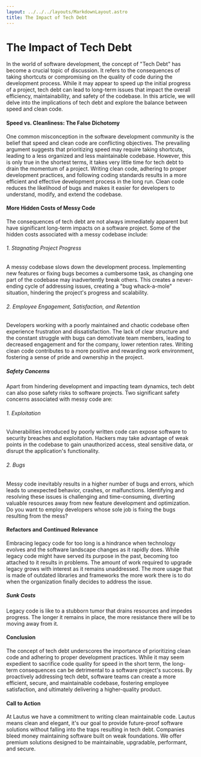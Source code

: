```yaml
---
layout: ../../../layouts/MarkdownLayout.astro
title: The Impact of Tech Debt
---
```


# The Impact of Tech Debt

[//]: # (Matthew Burkard / 1:29 PM EST • July 22, 2023)

In the world of software development, the concept of "Tech Debt" has become a crucial
topic of discussion. It refers to the consequences of taking shortcuts or compromising
on the quality of code during the development process. While it may appear to speed up
the initial progress of a project, tech debt can lead to long-term issues that impact
the overall efficiency, maintainability, and safety of the codebase. In this article, we
will delve into the implications of tech debt and explore the balance between speed and
clean code.

#### Speed vs. Cleanliness: The False Dichotomy

One common misconception in the software development community is the belief that speed
and clean code are conflicting objectives. The prevailing argument suggests that
prioritizing speed may require taking shortcuts, leading to a less organized and less
maintainable codebase. However, this is only true in the shortest terms, it takes very
little time for tech debt to drain the momentum of a project. Writing clean code,
adhering to proper development practices, and following coding standards results in a
more efficient and effective development process in the long run. Clean code reduces the
likelihood of bugs and makes it easier for developers to understand, modify, and extend
the codebase.

#### More Hidden Costs of Messy Code

The consequences of tech debt are not always immediately apparent but have significant
long-term impacts on a software project. Some of the hidden costs associated with a
messy codebase include:

###### 1. Stagnating Project Progress

A messy codebase slows down the development process. Implementing new features or
fixing bugs becomes a cumbersome task, as changing one part of the codebase may
inadvertently break others. This creates a never-ending cycle of addressing issues,
creating a "bug whack-a-mole" situation, hindering the project's progress and
scalability.

###### 2. Employee Engagement, Satisfaction, and Retention

Developers working with a poorly maintained and chaotic codebase often experience
frustration and dissatisfaction. The lack of clear structure and the constant struggle
with bugs can demotivate team members, leading to decreased engagement and for the
company, lower retention rates. Writing clean code contributes to a more positive and
rewarding work environment, fostering a sense of pride and ownership in the project.

##### Safety Concerns

Apart from hindering development and impacting team dynamics, tech debt can also pose
safety risks to software projects. Two significant safety concerns associated with messy
code are:

###### 1. Exploitation

Vulnerabilities introduced by poorly written code can expose software to security
breaches and exploitation. Hackers may take advantage of weak points in the codebase to
gain unauthorized access, steal sensitive data, or disrupt the application's
functionality.

###### 2. Bugs

Messy code inevitably results in a higher number of bugs and errors, which leads to
unexpected behavior, crashes, or malfunctions. Identifying and resolving these issues
is challenging and time-consuming, diverting valuable resources away from new feature
development and optimization. Do you want to employ developers whose sole job is fixing
the bugs resulting from the mess?

#### Refactors and Continued Relevance

Embracing legacy code for too long is a hindrance when technology evolves and the
software landscape changes as it rapidly does. While legacy code might have served its
purpose in the past, becoming too attached to it results in problems. The amount of work
required to upgrade legacy grows with interest as it remains unaddressed. The more usage
that is made of outdated libraries and frameworks the more work there is to do when the
organization finally decides to address the issue.

##### Sunk Costs

Legacy code is like to a stubborn tumor that drains resources and impedes progress. The
longer it remains in place, the more resistance there will be to moving away from it.

#### Conclusion

The concept of tech debt underscores the importance of prioritizing clean code and
adhering to proper development practices. While it may seem expedient to sacrifice code
quality for speed in the short term, the long-term consequences can be detrimental to a
software project's success. By proactively addressing tech debt, software teams can
create a more efficient, secure, and maintainable codebase, fostering employee
satisfaction, and ultimately delivering a higher-quality product.

#### Call to Action

At Lautus we have a commitment to writing clean maintainable code. Lautus means clean
and elegant, it's our goal to provide future-proof software solutions without falling
into the traps resulting in tech debt. Companies bleed money maintaining software built
on weak foundations. We offer premium solutions designed to be maintainable, upgradable,
performant, and secure.
